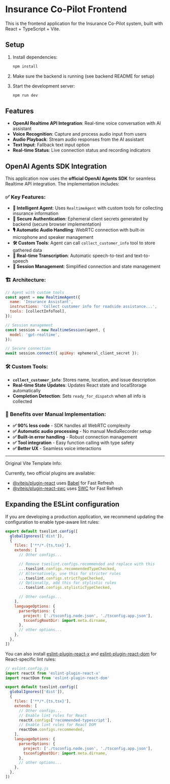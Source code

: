 # Insurance Co-Pilot Frontend

This is the frontend application for the Insurance Co-Pilot system, built with React + TypeScript + Vite.

## Setup

1. Install dependencies:
   ```bash
   npm install
   ```

2. Make sure the backend is running (see backend README for setup)

3. Start the development server:
   ```bash
   npm run dev
   ```

## Features

- **OpenAI Realtime API Integration**: Real-time voice conversation with AI assistant
- **Voice Recognition**: Capture and process audio input from users
- **Audio Playback**: Stream audio responses from the AI assistant
- **Text Input**: Fallback text input option
- **Real-time Status**: Live connection status and recording indicators

## OpenAI Agents SDK Integration

This application now uses the **official OpenAI Agents SDK** for seamless Realtime API integration. The implementation includes:

### ✅ **Key Features:**
- **🤖 Intelligent Agent**: Uses `RealtimeAgent` with custom tools for collecting insurance information
- **🔐 Secure Authentication**: Ephemeral client secrets generated by backend (secure browser implementation)
- **🎙️ Automatic Audio Handling**: WebRTC connection with built-in microphone and speaker management
- **🛠️ Custom Tools**: Agent can call `collect_customer_info` tool to store gathered data
- **📝 Real-time Transcription**: Automatic speech-to-text and text-to-speech
- **🔄 Session Management**: Simplified connection and state management

### 🏗️ **Architecture:**

```javascript
// Agent with custom tools
const agent = new RealtimeAgent({
  name: 'Insurance Assistant',
  instructions: 'Collect customer info for roadside assistance...',
  tools: [collectInfoTool],
});

// Session management
const session = new RealtimeSession(agent, {
  model: 'gpt-realtime',
});

// Secure connection
await session.connect({ apiKey: ephemeral_client_secret });
```

### 🛠️ **Custom Tools:**
- **`collect_customer_info`**: Stores name, location, and issue description
- **Real-time State Updates**: Updates React state and localStorage automatically
- **Completion Detection**: Sets `ready_for_dispatch` when all info is collected

### 🎯 **Benefits over Manual Implementation:**
- **✅ 90% less code** - SDK handles all WebRTC complexity
- **✅ Automatic audio processing** - No manual MediaRecorder setup
- **✅ Built-in error handling** - Robust connection management
- **✅ Tool integration** - Easy function calling with type safety
- **✅ Better UX** - Seamless voice interactions

---

Original Vite Template Info:

Currently, two official plugins are available:

- [@vitejs/plugin-react](https://github.com/vitejs/vite-plugin-react/blob/main/packages/plugin-react) uses [Babel](https://babeljs.io/) for Fast Refresh
- [@vitejs/plugin-react-swc](https://github.com/vitejs/vite-plugin-react/blob/main/packages/plugin-react-swc) uses [SWC](https://swc.rs/) for Fast Refresh

## Expanding the ESLint configuration

If you are developing a production application, we recommend updating the configuration to enable type-aware lint rules:

```js
export default tseslint.config([
  globalIgnores(['dist']),
  {
    files: ['**/*.{ts,tsx}'],
    extends: [
      // Other configs...

      // Remove tseslint.configs.recommended and replace with this
      ...tseslint.configs.recommendedTypeChecked,
      // Alternatively, use this for stricter rules
      ...tseslint.configs.strictTypeChecked,
      // Optionally, add this for stylistic rules
      ...tseslint.configs.stylisticTypeChecked,

      // Other configs...
    ],
    languageOptions: {
      parserOptions: {
        project: ['./tsconfig.node.json', './tsconfig.app.json'],
        tsconfigRootDir: import.meta.dirname,
      },
      // other options...
    },
  },
])
```

You can also install [eslint-plugin-react-x](https://github.com/Rel1cx/eslint-react/tree/main/packages/plugins/eslint-plugin-react-x) and [eslint-plugin-react-dom](https://github.com/Rel1cx/eslint-react/tree/main/packages/plugins/eslint-plugin-react-dom) for React-specific lint rules:

```js
// eslint.config.js
import reactX from 'eslint-plugin-react-x'
import reactDom from 'eslint-plugin-react-dom'

export default tseslint.config([
  globalIgnores(['dist']),
  {
    files: ['**/*.{ts,tsx}'],
    extends: [
      // Other configs...
      // Enable lint rules for React
      reactX.configs['recommended-typescript'],
      // Enable lint rules for React DOM
      reactDom.configs.recommended,
    ],
    languageOptions: {
      parserOptions: {
        project: ['./tsconfig.node.json', './tsconfig.app.json'],
        tsconfigRootDir: import.meta.dirname,
      },
      // other options...
    },
  },
])
```
